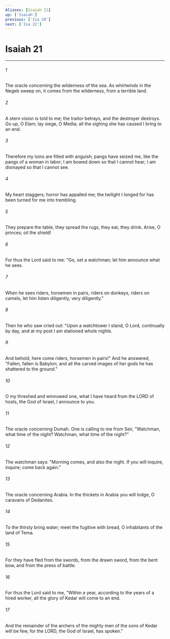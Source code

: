 ```yaml
---
Aliases: [Isaiah 21]
up: ['Isaiah']
previous: ['Isa 20']
next: ['Isa 22']
---
```

# Isaiah 21
***



###### 1 
The oracle concerning the wilderness of the sea. As whirlwinds in the Negeb sweep on, it comes from the wilderness, from a terrible land. 

###### 2 
A stern vision is told to me; the traitor betrays, and the destroyer destroys. Go up, O Elam; lay siege, O Media; all the sighing she has caused I bring to an end. 

###### 3 
Therefore my loins are filled with anguish; pangs have seized me, like the pangs of a woman in labor; I am bowed down so that I cannot hear; I am dismayed so that I cannot see. 

###### 4 
My heart staggers; horror has appalled me; the twilight I longed for has been turned for me into trembling. 

###### 5 
They prepare the table, they spread the rugs, they eat, they drink. Arise, O princes; oil the shield! 

###### 6 
For thus the Lord said to me: "Go, set a watchman; let him announce what he sees. 

###### 7 
When he sees riders, horsemen in pairs, riders on donkeys, riders on camels, let him listen diligently, very diligently." 

###### 8 
Then he who saw cried out: "Upon a watchtower I stand, O Lord, continually by day, and at my post I am stationed whole nights. 

###### 9 
And behold, here come riders, horsemen in pairs!" And he answered, "Fallen, fallen is Babylon; and all the carved images of her gods he has shattered to the ground." 

###### 10 
O my threshed and winnowed one, what I have heard from the LORD of hosts, the God of Israel, I announce to you. 

###### 11 
The oracle concerning Dumah. One is calling to me from Seir, "Watchman, what time of the night? Watchman, what time of the night?" 

###### 12 
The watchman says: "Morning comes, and also the night. If you will inquire, inquire; come back again." 

###### 13 
The oracle concerning Arabia. In the thickets in Arabia you will lodge, O caravans of Dedanites. 

###### 14 
To the thirsty bring water; meet the fugitive with bread, O inhabitants of the land of Tema. 

###### 15 
For they have fled from the swords, from the drawn sword, from the bent bow, and from the press of battle. 

###### 16 
For thus the Lord said to me, "Within a year, according to the years of a hired worker, all the glory of Kedar will come to an end. 

###### 17 
And the remainder of the archers of the mighty men of the sons of Kedar will be few, for the LORD, the God of Israel, has spoken."
